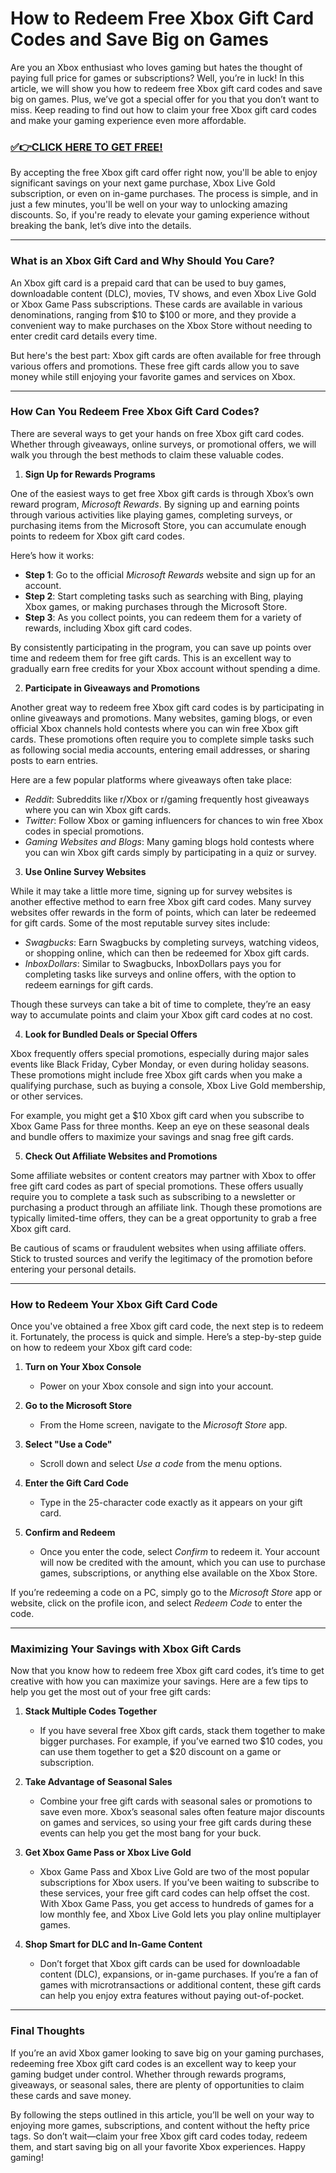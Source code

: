 # How to Redeem Free Xbox Gift Card Codes and Save Big on Games

Are you an Xbox enthusiast who loves gaming but hates the thought of paying full price for games or subscriptions? Well, you’re in luck! In this article, we will show you how to redeem free Xbox gift card codes and save big on games. Plus, we’ve got a special offer for you that you don’t want to miss. Keep reading to find out how to claim your free Xbox gift card codes and make your gaming experience even more affordable.

### [✅👉CLICK HERE TO GET FREE!](https://freerewards.xyz/xbox/go/)

By accepting the free Xbox gift card offer right now, you'll be able to enjoy significant savings on your next game purchase, Xbox Live Gold subscription, or even on in-game purchases. The process is simple, and in just a few minutes, you'll be well on your way to unlocking amazing discounts. So, if you're ready to elevate your gaming experience without breaking the bank, let’s dive into the details.

---

### **What is an Xbox Gift Card and Why Should You Care?**

An Xbox gift card is a prepaid card that can be used to buy games, downloadable content (DLC), movies, TV shows, and even Xbox Live Gold or Xbox Game Pass subscriptions. These cards are available in various denominations, ranging from $10 to $100 or more, and they provide a convenient way to make purchases on the Xbox Store without needing to enter credit card details every time.

But here's the best part: Xbox gift cards are often available for free through various offers and promotions. These free gift cards allow you to save money while still enjoying your favorite games and services on Xbox.

---

### **How Can You Redeem Free Xbox Gift Card Codes?**

There are several ways to get your hands on free Xbox gift card codes. Whether through giveaways, online surveys, or promotional offers, we will walk you through the best methods to claim these valuable codes.

1. **Sign Up for Rewards Programs**

One of the easiest ways to get free Xbox gift cards is through Xbox’s own reward program, *Microsoft Rewards*. By signing up and earning points through various activities like playing games, completing surveys, or purchasing items from the Microsoft Store, you can accumulate enough points to redeem for Xbox gift card codes.

Here’s how it works:
   - **Step 1**: Go to the official *Microsoft Rewards* website and sign up for an account.
   - **Step 2**: Start completing tasks such as searching with Bing, playing Xbox games, or making purchases through the Microsoft Store.
   - **Step 3**: As you collect points, you can redeem them for a variety of rewards, including Xbox gift card codes.

By consistently participating in the program, you can save up points over time and redeem them for free gift cards. This is an excellent way to gradually earn free credits for your Xbox account without spending a dime.

2. **Participate in Giveaways and Promotions**

Another great way to redeem free Xbox gift card codes is by participating in online giveaways and promotions. Many websites, gaming blogs, or even official Xbox channels hold contests where you can win free Xbox gift cards. These promotions often require you to complete simple tasks such as following social media accounts, entering email addresses, or sharing posts to earn entries.

Here are a few popular platforms where giveaways often take place:
   - *Reddit*: Subreddits like r/Xbox or r/gaming frequently host giveaways where you can win Xbox gift cards.
   - *Twitter*: Follow Xbox or gaming influencers for chances to win free Xbox codes in special promotions.
   - *Gaming Websites and Blogs*: Many gaming blogs hold contests where you can win Xbox gift cards simply by participating in a quiz or survey.

3. **Use Online Survey Websites**

While it may take a little more time, signing up for survey websites is another effective method to earn free Xbox gift card codes. Many survey websites offer rewards in the form of points, which can later be redeemed for gift cards. Some of the most reputable survey sites include:
   - *Swagbucks*: Earn Swagbucks by completing surveys, watching videos, or shopping online, which can then be redeemed for Xbox gift cards.
   - *InboxDollars*: Similar to Swagbucks, InboxDollars pays you for completing tasks like surveys and online offers, with the option to redeem earnings for gift cards.

Though these surveys can take a bit of time to complete, they’re an easy way to accumulate points and claim your Xbox gift card codes at no cost.

4. **Look for Bundled Deals or Special Offers**

Xbox frequently offers special promotions, especially during major sales events like Black Friday, Cyber Monday, or even during holiday seasons. These promotions might include free Xbox gift cards when you make a qualifying purchase, such as buying a console, Xbox Live Gold membership, or other services.

For example, you might get a $10 Xbox gift card when you subscribe to Xbox Game Pass for three months. Keep an eye on these seasonal deals and bundle offers to maximize your savings and snag free gift cards.

5. **Check Out Affiliate Websites and Promotions**

Some affiliate websites or content creators may partner with Xbox to offer free gift card codes as part of special promotions. These offers usually require you to complete a task such as subscribing to a newsletter or purchasing a product through an affiliate link. Though these promotions are typically limited-time offers, they can be a great opportunity to grab a free Xbox gift card.

Be cautious of scams or fraudulent websites when using affiliate offers. Stick to trusted sources and verify the legitimacy of the promotion before entering your personal details.

---

### **How to Redeem Your Xbox Gift Card Code**

Once you've obtained a free Xbox gift card code, the next step is to redeem it. Fortunately, the process is quick and simple. Here’s a step-by-step guide on how to redeem your Xbox gift card code:

1. **Turn on Your Xbox Console**
   - Power on your Xbox console and sign into your account.

2. **Go to the Microsoft Store**
   - From the Home screen, navigate to the *Microsoft Store* app.

3. **Select "Use a Code"**
   - Scroll down and select *Use a code* from the menu options.

4. **Enter the Gift Card Code**
   - Type in the 25-character code exactly as it appears on your gift card.

5. **Confirm and Redeem**
   - Once you enter the code, select *Confirm* to redeem it. Your account will now be credited with the amount, which you can use to purchase games, subscriptions, or anything else available on the Xbox Store.

If you’re redeeming a code on a PC, simply go to the *Microsoft Store* app or website, click on the profile icon, and select *Redeem Code* to enter the code.

---

### **Maximizing Your Savings with Xbox Gift Cards**

Now that you know how to redeem free Xbox gift card codes, it’s time to get creative with how you can maximize your savings. Here are a few tips to help you get the most out of your free gift cards:

1. **Stack Multiple Codes Together**
   - If you have several free Xbox gift cards, stack them together to make bigger purchases. For example, if you’ve earned two $10 codes, you can use them together to get a $20 discount on a game or subscription.

2. **Take Advantage of Seasonal Sales**
   - Combine your free gift cards with seasonal sales or promotions to save even more. Xbox’s seasonal sales often feature major discounts on games and services, so using your free gift cards during these events can help you get the most bang for your buck.

3. **Get Xbox Game Pass or Xbox Live Gold**
   - Xbox Game Pass and Xbox Live Gold are two of the most popular subscriptions for Xbox users. If you’ve been waiting to subscribe to these services, your free gift card codes can help offset the cost. With Xbox Game Pass, you get access to hundreds of games for a low monthly fee, and Xbox Live Gold lets you play online multiplayer games.

4. **Shop Smart for DLC and In-Game Content**
   - Don’t forget that Xbox gift cards can be used for downloadable content (DLC), expansions, or in-game purchases. If you’re a fan of games with microtransactions or additional content, these gift cards can help you enjoy extra features without paying out-of-pocket.

---

### **Final Thoughts**

If you’re an avid Xbox gamer looking to save big on your gaming purchases, redeeming free Xbox gift card codes is an excellent way to keep your gaming budget under control. Whether through rewards programs, giveaways, or seasonal sales, there are plenty of opportunities to claim these cards and save money.

By following the steps outlined in this article, you’ll be well on your way to enjoying more games, subscriptions, and content without the hefty price tags. So don’t wait—claim your free Xbox gift card codes today, redeem them, and start saving big on all your favorite Xbox experiences. Happy gaming!
